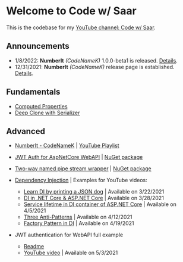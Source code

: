 # Welcome to Code w/ Saar

This is the codebase for my [YouTube channel: Code w/ Saar](https://www.youtube.com/channel/UCFVGdkhRh174GKg9gVEhY6A).

## Announcements

* 1/8/2022: **NumberIt** _(CodeNameK)_ 1.0.0-beta1 is released. [Details](./CodeNameK/Readme.md).
* 12/31/2021: **NumberIt** _(CodeNameK)_ release page is established. [Details](./CodeNameK/Readme.md).

## Fundamentals

* [Computed Properties](./ComputedProperty)
* [Deep Clone with Serializer](./DeepCloneWithSerializer/README.md)

## Advanced

* [NumberIt - CodeNameK](./CodeNameK/Readme.md) | [YouTube Playlist](https://youtube.com/playlist?list=PLxWo8vu0UTZ28_GwEGdjwExCHDKx1WCua)
* [JWT Auth for AspNetCore WebAPI](./Auth.AspNetCore.WebApi/README.md) | [NuGet package](https://www.nuget.org/packages/CodeWithSaar.JWTAuthentication.WebAPI)
* [Two-way named pipe stream wrapper](./IPC/README.md) | [NuGet package](https://www.nuget.org/packages/CodeWithSaar.IPC)

* [Dependency Injection](./DI) | Examples for YouTube videos:
  * [Learn DI by printing a JSON dog](https://youtu.be/YnBPjt2dBWk) | Available on 3/22/2021
  * [DI in .NET Core & ASP.NET Core](https://youtu.be/cYV1JmWiTHQ) | Available on 3/28/2021
  * [Service lifetime in DI container of ASP.NET Core](https://youtu.be/MkORmRZrljo) | Available on 4/5/2021
  * [Three Anti-Patterns](https://youtu.be/8z1oJSPabLw) | Available on 4/12/2021
  * [Factory Pattern in DI](https://youtu.be/9Ocjb-NLGhw) | Available on 4/19/2021

* JWT authentication for WebAPI full example
  * [Readme](./JWTFullExample/README.md)
  * [YouTube video](https://youtu.be/tLgdbTqQp7Q) | Available on 5/3/2021
